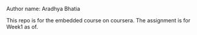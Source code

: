 Author name: Aradhya Bhatia

This repo is for the embedded course on coursera.
The assignment is for Week1 as of.


